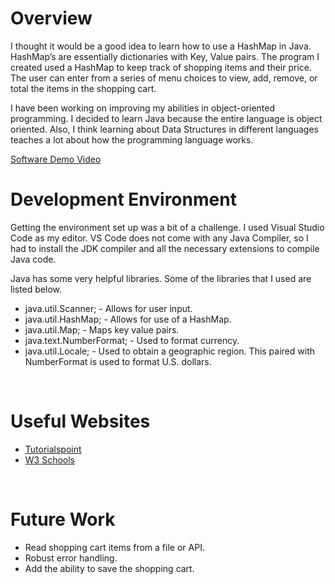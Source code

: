# Overview

I thought it would be a good idea to learn how to use a HashMap in Java. HashMap’s are essentially dictionaries with Key, Value pairs. The program I created used a HashMap to keep track of shopping items and their price. The user can enter from a series of menu choices to view, add, remove, or total the items in the shopping cart.

I have been working on improving my abilities in object-oriented programming. I decided to learn Java because the entire language is object oriented. Also, I think learning about Data Structures in different languages teaches a lot about how the programming language works.  

[Software Demo Video](https://youtu.be/Whj9YoU5qzU)

# Development Environment

Getting the environment set up was a bit of a challenge. I used Visual Studio Code as my editor. VS Code does not come with any Java Compiler, so I had to install the JDK compiler and all the necessary extensions to compile Java code. 

Java has some very helpful libraries. Some of the libraries that I used are listed below.

* java.util.Scanner; - Allows for user input.
* java.util.HashMap; - Allows for use of a HashMap.
* java.util.Map; - Maps key value pairs.
* java.text.NumberFormat; - Used to format currency.
* java.util.Locale; - Used to obtain a geographic region. This paired with NumberFormat is used to format U.S. dollars. 

</br>

# Useful Websites

* [Tutorialspoint](https://www.tutorialspoint.com/java/util/java_util_locale.htm)
* [W3 Schools](https://www.w3schools.com/java/)

</br>

# Future Work

* Read shopping cart items from a file or API.
* Robust error handling.
* Add the ability to save the shopping cart.